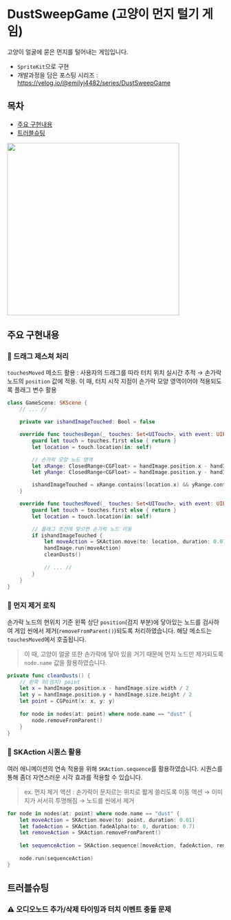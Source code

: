 # DustSweepGame (고양이 먼지 털기 게임)
고양이 얼굴에 묻은 먼지를 털어내는 게임입니다.
- `SpriteKit`으로 구현
- 개발과정을 담은 포스팅 시리즈 : https://velog.io/@emilyj4482/series/DustSweepGame

## 목차
- [주요 구현내용](#주요-구현내용)
- [트러블슈팅](#트러블슈팅)

<img src="https://github.com/user-attachments/assets/88b641d3-f584-4bfc-a556-c2c05f302422" width=400>

## 주요 구현내용
### 📌 드래그 제스쳐 처리
`touchesMoved` 메소드 활용 : 사용자의 드래그를 따라 터치 위치 실시간 추적 → 손가락 노드의 `position` 값에 적용. 이 때, 터치 시작 지점이 손가락 모양 영역이어야 적용되도록 플래그 변수 활용
```swift
class GameScene: SKScene {
    // ... //

    private var ishandImageTouched: Bool = false

    override func touchesBegan(_ touches: Set<UITouch>, with event: UIEvent?) {
        guard let touch = touches.first else { return }
        let location = touch.location(in: self)

        // 손가락 모양 노드 영역
        let xRange: ClosedRange<CGFloat> = handImage.position.x - handImage.size.width / 2 ... handImage.position.x + handImage.size.width / 2
        let yRange: ClosedRange<CGFloat> = handImage.position.y - handImage.size.height / 2 ... handImage.position.y + handImage.size.height / 2

        ishandImageTouched = xRange.contains(location.x) && yRange.contains(location.y)
    }

    override func touchesMoved(_ touches: Set<UITouch>, with event: UIEvent?) {
        guard let touch = touches.first else { return }
        let location = touch.location(in: self)

        // 플래그 조건에 맞으면 손가락 노드 이동
        if ishandImageTouched {
            let moveAction = SKAction.move(to: location, duration: 0.07)
            handImage.run(moveAction)
            cleanDusts()
            
            // ... //
        }
    }
}
```
### 📌 먼지 제거 로직
손가락 노드의 현위치 기준 왼쪽 상단 `position`(검지 부분)에 닿아있는 노드를 검사하여 게임 씬에서 제거(`removeFromParent()`)되도록 처리하였습니다. 해당 메소드는 `touchesMoved`에서 호출됩니다.
> 이 때, 고양이 얼굴 또한 손가락에 닿아 있을 거기 때문에 먼지 노드만 제거되도록 `node.name` 값을 활용하였습니다.
```swift
private func cleanDusts() {
    // 왼쪽 위(검지) point
    let x = handImage.position.x - handImage.size.width / 2
    let y = handImage.position.y + handImage.size.height / 2
    let point = CGPoint(x: x, y: y)
        
    for node in nodes(at: point) where node.name == "dust" {
        node.removeFromParent()
    }
}
```

### 📌 SKAction 시퀀스 활용
여러 애니메이션의 연속 적용을 위해 `SKAction.sequence`를 활용하였습니다. 시퀀스를 통해 좀더 자연스러운 시각 효과를 적용할 수 있습니다.
> ex. 먼지 제거 액션 : 손가락이 문지르는 위치로 짧게 쓸리도록 이동 액션 → 이미지가 서서히 투명해짐 → 노드를 씬에서 제거
```swift
for node in nodes(at: point) where node.name == "dust" {
    let moveAction = SKAction.move(to: point, duration: 0.01)
    let fadeAction = SKAction.fadeAlpha(to: 0, duration: 0.7)
    let removeAction = SKAction.removeFromParent()
            
    let sequenceAction = SKAction.sequence([moveAction, fadeAction, removeAction])
            
    node.run(sequenceAction)
}
```

## 트러블슈팅
### ⚠️ 오디오노드 추가/삭제 타이밍과 터치 이벤트 충돌 문제

